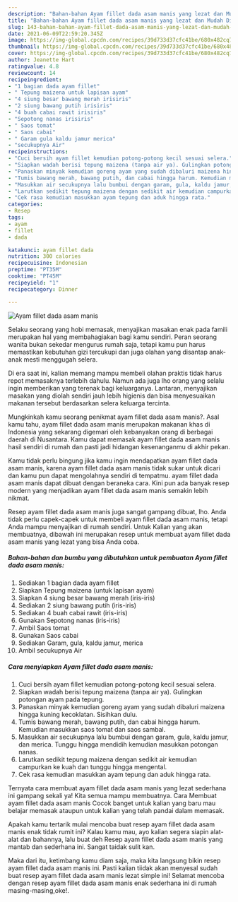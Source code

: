 ```yaml
---
description: "Bahan-bahan Ayam fillet dada asam manis yang lezat dan Mudah Dibuat"
title: "Bahan-bahan Ayam fillet dada asam manis yang lezat dan Mudah Dibuat"
slug: 143-bahan-bahan-ayam-fillet-dada-asam-manis-yang-lezat-dan-mudah-dibuat
date: 2021-06-09T22:59:20.345Z
image: https://img-global.cpcdn.com/recipes/39d733d37cfc41be/680x482cq70/ayam-fillet-dada-asam-manis-foto-resep-utama.jpg
thumbnail: https://img-global.cpcdn.com/recipes/39d733d37cfc41be/680x482cq70/ayam-fillet-dada-asam-manis-foto-resep-utama.jpg
cover: https://img-global.cpcdn.com/recipes/39d733d37cfc41be/680x482cq70/ayam-fillet-dada-asam-manis-foto-resep-utama.jpg
author: Jeanette Hart
ratingvalue: 4.8
reviewcount: 14
recipeingredient:
- "1 bagian dada ayam fillet"
- " Tepung maizena untuk lapisan ayam"
- "4 siung besar bawang merah irisiris"
- "2 siung bawang putih irisiris"
- "4 buah cabai rawit irisiris"
- "Sepotong nanas irisiris"
- " Saos tomat"
- " Saos cabai"
- " Garam gula kaldu jamur merica"
- "secukupnya Air"
recipeinstructions:
- "Cuci bersih ayam fillet kemudian potong-potong kecil sesuai selera."
- "Siapkan wadah berisi tepung maizena (tanpa air ya). Gulingkan potongan ayam pada tepung."
- "Panaskan minyak kemudian goreng ayam yang sudah dibaluri maizena hingga kuning kecoklatan. Sisihkan dulu."
- "Tumis bawang merah, bawang putih, dan cabai hingga harum. Kemudian masukkan saos tomat dan saos sambal."
- "Masukkan air secukupnya lalu bumbui dengan garam, gula, kaldu jamur, dan merica. Tunggu hingga mendidih kemudian masukkan potongan nanas."
- "Larutkan sedikit tepung maizena dengan sedikit air kemudian campurkan ke kuah dan tunggu hingga mengental."
- "Cek rasa kemudian masukkan ayam tepung dan aduk hingga rata."
categories:
- Resep
tags:
- ayam
- fillet
- dada

katakunci: ayam fillet dada 
nutrition: 300 calories
recipecuisine: Indonesian
preptime: "PT35M"
cooktime: "PT45M"
recipeyield: "1"
recipecategory: Dinner

---
```



![Ayam fillet dada asam manis](https://img-global.cpcdn.com/recipes/39d733d37cfc41be/680x482cq70/ayam-fillet-dada-asam-manis-foto-resep-utama.jpg)

Selaku seorang yang hobi memasak, menyajikan masakan enak pada famili merupakan hal yang membahagiakan bagi kamu sendiri. Peran seorang  wanita bukan sekedar mengurus rumah saja, tetapi kamu pun harus memastikan kebutuhan gizi tercukupi dan juga olahan yang disantap anak-anak mesti menggugah selera.

Di era  saat ini, kalian memang mampu membeli olahan praktis tidak harus repot memasaknya terlebih dahulu. Namun ada juga lho orang yang selalu ingin memberikan yang terenak bagi keluarganya. Lantaran, menyajikan masakan yang diolah sendiri jauh lebih higienis dan bisa menyesuaikan makanan tersebut berdasarkan selera keluarga tercinta. 



Mungkinkah kamu seorang penikmat ayam fillet dada asam manis?. Asal kamu tahu, ayam fillet dada asam manis merupakan makanan khas di Indonesia yang sekarang digemari oleh kebanyakan orang di berbagai daerah di Nusantara. Kamu dapat memasak ayam fillet dada asam manis hasil sendiri di rumah dan pasti jadi hidangan kesenanganmu di akhir pekan.

Kamu tidak perlu bingung jika kamu ingin mendapatkan ayam fillet dada asam manis, karena ayam fillet dada asam manis tidak sukar untuk dicari dan kamu pun dapat mengolahnya sendiri di tempatmu. ayam fillet dada asam manis dapat dibuat dengan beraneka cara. Kini pun ada banyak resep modern yang menjadikan ayam fillet dada asam manis semakin lebih nikmat.

Resep ayam fillet dada asam manis juga sangat gampang dibuat, lho. Anda tidak perlu capek-capek untuk membeli ayam fillet dada asam manis, tetapi Anda mampu menyajikan di rumah sendiri. Untuk Kalian yang akan membuatnya, dibawah ini merupakan resep untuk membuat ayam fillet dada asam manis yang lezat yang bisa Anda coba.

<!--inarticleads1-->

##### Bahan-bahan dan bumbu yang dibutuhkan untuk pembuatan Ayam fillet dada asam manis:

1. Sediakan 1 bagian dada ayam fillet
1. Siapkan  Tepung maizena (untuk lapisan ayam)
1. Siapkan 4 siung besar bawang merah (iris-iris)
1. Sediakan 2 siung bawang putih (iris-iris)
1. Sediakan 4 buah cabai rawit (iris-iris)
1. Gunakan Sepotong nanas (iris-iris)
1. Ambil  Saos tomat
1. Gunakan  Saos cabai
1. Sediakan  Garam, gula, kaldu jamur, merica
1. Ambil secukupnya Air




<!--inarticleads2-->

##### Cara menyiapkan Ayam fillet dada asam manis:

1. Cuci bersih ayam fillet kemudian potong-potong kecil sesuai selera.
1. Siapkan wadah berisi tepung maizena (tanpa air ya). Gulingkan potongan ayam pada tepung.
1. Panaskan minyak kemudian goreng ayam yang sudah dibaluri maizena hingga kuning kecoklatan. Sisihkan dulu.
1. Tumis bawang merah, bawang putih, dan cabai hingga harum. Kemudian masukkan saos tomat dan saos sambal.
1. Masukkan air secukupnya lalu bumbui dengan garam, gula, kaldu jamur, dan merica. Tunggu hingga mendidih kemudian masukkan potongan nanas.
1. Larutkan sedikit tepung maizena dengan sedikit air kemudian campurkan ke kuah dan tunggu hingga mengental.
1. Cek rasa kemudian masukkan ayam tepung dan aduk hingga rata.




Ternyata cara membuat ayam fillet dada asam manis yang lezat sederhana ini gampang sekali ya! Kita semua mampu membuatnya. Cara Membuat ayam fillet dada asam manis Cocok banget untuk kalian yang baru mau belajar memasak ataupun untuk kalian yang telah pandai dalam memasak.

Apakah kamu tertarik mulai mencoba buat resep ayam fillet dada asam manis enak tidak rumit ini? Kalau kamu mau, ayo kalian segera siapin alat-alat dan bahannya, lalu buat deh Resep ayam fillet dada asam manis yang mantab dan sederhana ini. Sangat taidak sulit kan. 

Maka dari itu, ketimbang kamu diam saja, maka kita langsung bikin resep ayam fillet dada asam manis ini. Pasti kalian tiidak akan menyesal sudah buat resep ayam fillet dada asam manis lezat simple ini! Selamat mencoba dengan resep ayam fillet dada asam manis enak sederhana ini di rumah masing-masing,oke!.

